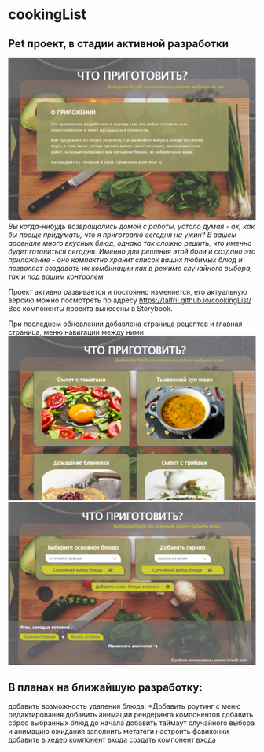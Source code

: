 # cookingList

## Pet проект, в стадии активной разработки

![скриншот последнего состояния главной страницы приложения](image-1.png)
_Вы когда-нибудь возвращались домой с работы, устало думая - ах, как бы проще придумать, что я приготовлю сегодня на ужин? В вашем арсенале много вкусных блюд, однако так сложно решить, что именно будет готовиться сегодня. Именно для решения этой боли и создано это приложение - оно компактно хранит список ваших любимых блюд и позволяет создавать их комбинации как в режиме случайного выбора, так и под вашим контролем_

Проект активно развивается и постоянно изменяется, его актуальную версию можно посмотреть по адресу https://talfril.github.io/cookingList/
Все компоненты проекта вынесены в Storybook.

При последнем обновлении добавлена страница рецептов и главная страница, меню навигации между ними
![Страница рецептов](image-2.png) ![Рандомный выбор блюда](image-3.png)

## В планах на ближайшую разработку:

добавить возможность удаления блюда:
*Добавить роутинг с меню редактирования
добавить анимации рендеринга компонентов
добавить сброс выбранных блюд до начала
добавить таймаут случайного выбора и анимацию ожидания
заполнить метатеги
настроить фавиконки
добавить в хедер компонент входа
создать компонент входа


